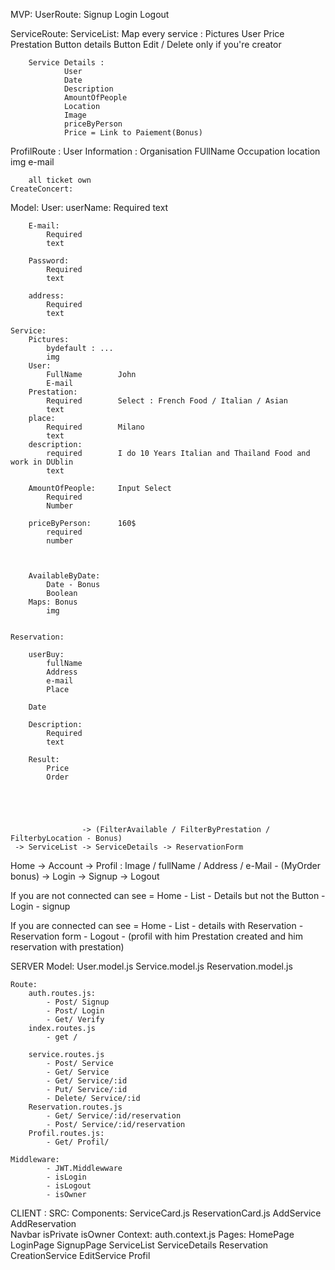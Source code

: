  MVP:
UserRoute:
    Signup
    Login
    Logout

ServiceRoute:
        ServiceList:
            Map every service :
                Pictures
                User
                Price
                Prestation
                Button details
                Button Edit / Delete only if you're creator  
        
        
        Service Details :
                User
                Date
                Description
                AmountOfPeople
                Location
                Image
                priceByPerson
                Price = Link to Paiement(Bonus)

                
ProfilRoute :
    User Information :
        Organisation
        FUllName
        Occupation
        location
        img
        e-mail

        all ticket own 
    CreateConcert:





Model:
    User:
        userName:
            Required
            text

        E-mail:
            Required
            text

        Password:
            Required
            text

        address:
            Required
            text

    Service:
        Pictures:
            bydefault : ...
            img
        User:
            FullName        John
            E-mail
        Prestation:
            Required        Select : French Food / Italian / Asian 
            text
        place:
            Required        Milano
            text
        description:
            required        I do 10 Years Italian and Thailand Food and work in DUblin
            text

        AmountOfPeople:     Input Select
            Required        
            Number      

        priceByPerson:      160$
            required
            number



        AvailableByDate:
            Date - Bonus
            Boolean
        Maps: Bonus
            img
        

    Reservation:

        userBuy:
            fullName
            Address
            e-mail
            Place
        
        Date

        Description:
            Required
            text

        Result:
            Price
            Order



       

                    -> (FilterAvailable / FilterByPrestation / FilterbyLocation - Bonus)
     -> ServiceList -> ServiceDetails -> ReservationForm
Home -> Account -> Profil : Image / fullName / Address / e-Mail - (MyOrder bonus)
     -> Login
     -> Signup
     -> Logout

If you are not connected
can see = Home - List - Details but not the Button - Login - signup

If you are connected 
can see = Home - List - details with Reservation - Reservation form - Logout - (profil with him Prestation created and him reservation with prestation)



SERVER
    Model:
        User.model.js
        Service.model.js
        Reservation.model.js
    
    Route:
        auth.routes.js:
            - Post/ Signup
            - Post/ Login
            - Get/ Verify
        index.routes.js
            - get /
            
        service.routes.js
            - Post/ Service
            - Get/ Service
            - Get/ Service/:id
            - Put/ Service/:id
            - Delete/ Service/:id
        Reservation.routes.js
            - Get/ Service/:id/reservation
            - Post/ Service/:id/reservation
        Profil.routes.js:
            - Get/ Profil/
    
    Middleware:
            - JWT.Middlewware
            - isLogin
            - isLogout
            - isOwner




CLIENT :
    SRC:
        Components:
            ServiceCard.js
            ReservationCard.js
            AddService
            AddReservation  
            Navbar
            isPrivate
            isOwner
        Context:
            auth.context.js
        Pages:
            HomePage
            LoginPage
            SignupPage
            ServiceList
            ServiceDetails
            Reservation
            CreationService
            EditService
            Profil


    